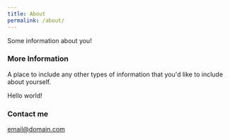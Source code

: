```yaml
---
title: About
permalink: /about/
---
```


Some information about you!

### More Information

A place to include any other types of information that you'd like to include about yourself.

Hello world!

### Contact me

[email@domain.com](mailto:email@domain.com)
